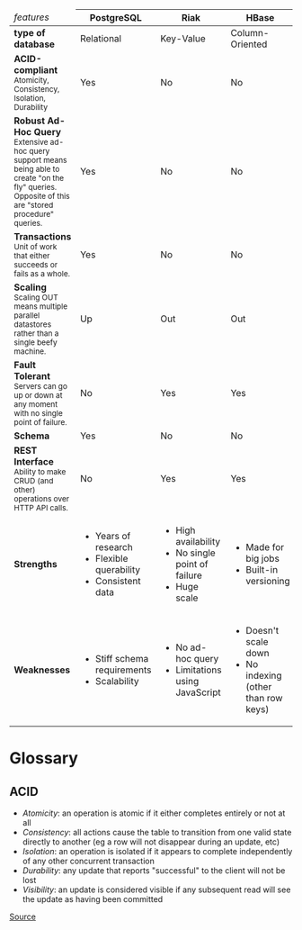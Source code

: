 <table>
  <thead>
    <tr>
      <td><i>features</i></td>
      <th>PostgreSQL</td>
      <th>Riak</th>
      <th>HBase</th>
      <th>MongoDB</th>
      <th>CouchDB</th>
      <th>Neo4j</th>
      <th>Redis</th>
    </tr>
  </thead>
  <tbody>
    <tr>
      <td class="feature"><b>type of database</b></td>
      <td class="postgresql">Relational</td>
      <td class="riak">Key-Value</td>
      <td class="hbase">Column-Oriented</td>
      <td class="mongodb">answer</td>
      <td class="couchdb">answer</td>
      <td class="neo4j">answer</td>
      <td class="redis">answer</td>
    </tr>
    <tr>
      <td class="feature">
        <b>ACID-compliant</b><br />
        <small>Atomicity, Consistency, Isolation, Durability</small>
      </td>
      <td class="postgresql">Yes</td>
      <td class="riak">No</td>
      <td class="hbase">No</td>
      <td class="mongodb">answer</td>
      <td class="couchdb">answer</td>
      <td class="neo4j">answer</td>
      <td class="redis">answer</td>
    </tr>
    <tr>
      <td class="feature">
        <b>Robust Ad-Hoc Query</b><br />
        <small>Extensive ad-hoc query support means being able to create "on the fly" queries. Opposite of this are "stored procedure" queries.</small>
      </td>
      <td class="postgresql">Yes</td>
      <td class="riak">No</td>
      <td class="hbase">No</td>
      <td class="mongodb">answer</td>
      <td class="couchdb">answer</td>
      <td class="neo4j">answer</td>
      <td class="redis">answer</td>
    </tr>
    <tr>
      <td class="feature">
        <b>Transactions</b><br />
        <small>Unit of work that either succeeds or fails as a whole.</small>
      </td>
      <td class="postgresql">Yes</td>
      <td class="riak">No</td>
      <td class="hbase">No</td>
      <td class="mongodb">answer</td>
      <td class="couchdb">answer</td>
      <td class="neo4j">answer</td>
      <td class="redis">answer</td>
    </tr>
    <tr>
      <td class="feature">
        <b>Scaling</b><br />
        <small>Scaling OUT means multiple parallel datastores rather than a single beefy machine.</small>
      </td>
      <td class="postgresql">Up</td>
      <td class="riak">Out</td>
      <td class="hbase">Out</td>
      <td class="mongodb">answer</td>
      <td class="couchdb">answer</td>
      <td class="neo4j">answer</td>
      <td class="redis">answer</td>
    </tr>
    <tr>
      <td class="feature">
        <b>Fault Tolerant</b><br />
        <small>Servers can go up or down at any moment with no single point of failure.</small>
      </td>
      <td class="postgresql">No</td>
      <td class="riak">Yes</td>
      <td class="hbase">Yes</td>
      <td class="mongodb">answer</td>
      <td class="couchdb">answer</td>
      <td class="neo4j">answer</td>
      <td class="redis">answer</td>
    </tr>
    <tr>
      <td class="feature">
        <b>Schema</b><br />
        <small></small>
      </td>
      <td class="postgresql">Yes</td>
      <td class="riak">No</td>
      <td class="hbase">No</td>
      <td class="mongodb">answer</td>
      <td class="couchdb">answer</td>
      <td class="neo4j">answer</td>
      <td class="redis">answer</td>
    </tr>
    <tr>
      <td class="feature">
        <b>REST Interface</b><br />
        <small>Ability to make CRUD (and other) operations over HTTP API calls.</small>
      </td>
      <td class="postgresql">No</td>
      <td class="riak">Yes</td>
      <td class="hbase">Yes</td>
      <td class="mongodb">answer</td>
      <td class="couchdb">answer</td>
      <td class="neo4j">answer</td>
      <td class="redis">answer</td>
    </tr>
    <tr>
      <td class="feature"><b>Strengths</b></td>
      <td class="postgresql">
        <ul>
          <li>Years of research</li>
          <li>Flexible querability</li>
          <li>Consistent data</li>
        </ul>
      </td>
      <td class="riak">
        <ul>
          <li>High availability</li>
          <li>No single point of failure</li>
          <li>Huge scale</li>
        </ul>
      </td>
      <td class="hbase">
        <ul>
          <li>Made for big jobs</li>
          <li>Built-in versioning</li>
        </ul>
      </td>
      <td class="mongodb">answer</td>
      <td class="couchdb">answer</td>
      <td class="neo4j">answer</td>
      <td class="redis">answer</td>
    </tr>
    <tr>
      <td class="feature"><b>Weaknesses</b></td>
      <td class="postgresql">
        <ul>
          <li>Stiff schema requirements</li>
          <li>Scalability</li>
        </ul>
      </td>
      <td class="riak">
        <ul>
          <li>No ad-hoc query</li>
          <li>Limitations using JavaScript</li>
        </ul>
      </td>
      <td class="hbase">
        <ul>
          <li>Doesn't scale down</li>
          <li>No indexing (other than row keys)</li>
        </ul>
      </td>
      <td class="mongodb">answer</td>
      <td class="couchdb">answer</td>
      <td class="neo4j">answer</td>
      <td class="redis">answer</td>
    </tr>
  </tbody>
</table>

<!-- template
<tr>
  <td class="feature"><b>type</b></td>
  <td class="postgresql">answer</td>
  <td class="riak">answer</td>
  <td class="hbase">answer</td>
  <td class="mongodb">answer</td>
  <td class="couchdb">answer</td>
  <td class="neo4j">answer</td>
  <td class="redis">answer</td>
</tr>
-->
# Glossary

## ACID

* _Atomicity_: an operation is atomic if it either completes entirely or not at all
* _Consistency_: all actions cause the table to transition from one valid state directly to another (eg a row will not disappear during an update, etc)
* _Isolation_: an operation is isolated if it appears to complete independently of any other concurrent transaction
* _Durability_: any update that reports "successful" to the client will not be lost
* _Visibility_: an update is considered visible if any subsequent read will see the update as having been committed

[Source](http://hbase.apache.org/acid-semantics.html)